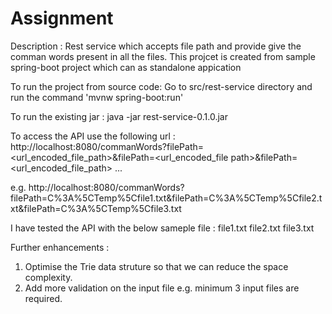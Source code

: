 # Assignment

Description : Rest service which accepts file path and provide give the comman words present in all the files. This projcet is created from sample spring-boot project which can as standalone appication


To run the project from source code:
 Go to src/rest-service directory and run the command 'mvnw spring-boot:run'
 
To run the existing jar :
 java -jar rest-service-0.1.0.jar
 
To access the API use the following url :
http://localhost:8080/commanWords?filePath=<url_encoded_file_path>&filePath=<url_encoded_file path>&filePath=<url_encoded_file_path> ...

e.g. http://localhost:8080/commanWords?filePath=C%3A%5CTemp%5Cfile1.txt&filePath=C%3A%5CTemp%5Cfile2.txt&filePath=C%3A%5CTemp%5Cfile3.txt
 
I have tested the API with the below sameple file :
file1.txt
file2.txt
file3.txt

Further enhancements :

1. Optimise the Trie data struture so that we can reduce the space complexity.
2. Add more validation on the input file e.g. minimum 3 input files are required.
 



